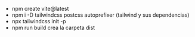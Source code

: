 + npm create vite@latest
+ npm i -D tailwindcss postcss autoprefixer (tailwind y sus dependencias)
+ npx tailwindcss init -p
+ npm run build crea la carpeta dist